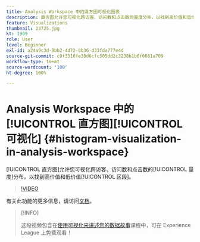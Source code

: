 ```yaml
---
title: Analysis Workspace 中的直方图可视化图表
description: 直方图允许您可视化跨访客、访问数和点击数的量度分布，以找到高价值和低价值区段。
feature: Visualizations
thumbnail: 23725.jpg
kt: 1909
role: User
level: Beginner
exl-id: a24a9c3d-9bb2-4d72-8b36-d33fda777e4d
source-git-commit: c9f3316fe30d6cfc505dd2c3238b1b6f0661a709
workflow-type: tm+mt
source-wordcount: '100'
ht-degree: 100%

---
```


# Analysis Workspace 中的[!UICONTROL 直方图][!UICONTROL 可视化] {#histogram-visualization-in-analysis-workspace}

[!UICONTROL 直方图]允许您可视化跨访客、访问数和点击数的[!UICONTROL 量度]分布，以找到高价值和低价值[!UICONTROL 区段]。

>[!VIDEO](https://video.tv.adobe.com/v/23725/?quality=12)

有关此功能的更多信息，请访问[文档](https://experienceleague.adobe.com/docs/analytics/analyze/analysis-workspace/visualizations/histogram.html?lang=zh-Hans)。

>[!INFO]
>
> 这段视频包含在[使用可视化来讲述您的数据故事](https://experienceleague.adobe.com/?recommended=Analytics-U-1-2021.1.visualizations)课程中，可在 Experience League 上免费观看！

